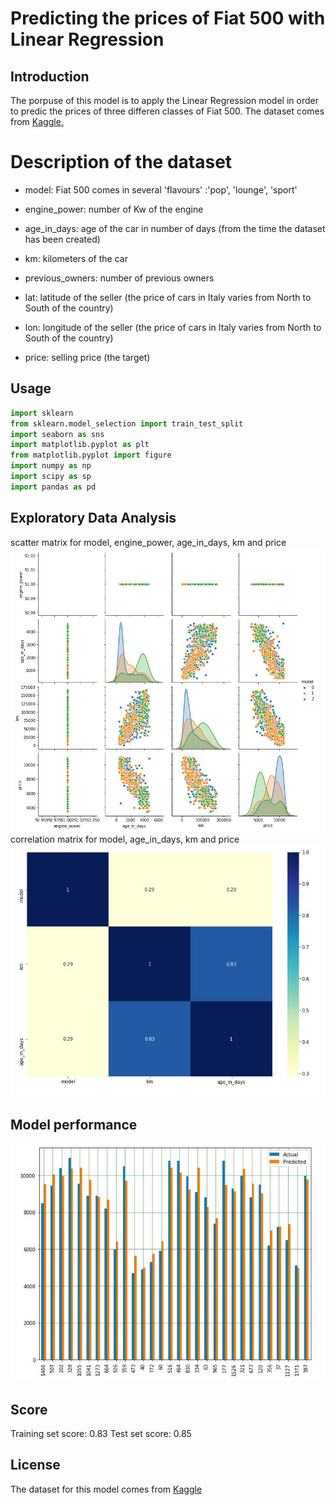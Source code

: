 # Predicting the prices of Fiat 500 with Linear Regression

## Introduction

The porpuse of this model is to apply the Linear Regression model in order to predic the prices of three differen classes of Fiat 500. The dataset comes from [Kaggle.](https://www.kaggle.com/)

# Description of the dataset

- model: Fiat 500 comes in several 'flavours' :'pop', 'lounge', 'sport'

- engine_power: number of Kw of the engine

- age_in_days: age of the car in number of days (from the time the dataset has been created)

- km: kilometers of the car

- previous_owners: number of previous owners

- lat: latitude of the seller (the price of cars in Italy varies from North to South of the country)

- lon: longitude of the seller (the price of cars in Italy varies from North to South of the country)

- price: selling price (the target)

## Usage
```python
import sklearn 
from sklearn.model_selection import train_test_split
import seaborn as sns
import matplotlib.pyplot as plt
from matplotlib.pyplot import figure
import numpy as np
import scipy as sp
import pandas as pd
```
## Exploratory Data Analysis
scatter matrix for model, engine_power, age_in_days, km and price
![alt text](img/scatter_matrix.JPG)
correlation matrix for model, age_in_days, km and price
![alt text](img/heatmap.JPG)
## Model performance
![alt text](img/histogram_residuals.JPG)
## Score
Training set score: 0.83
Test set score: 0.85
## License
The dataset for this model comes from [Kaggle](https://www.kaggle.com/)
